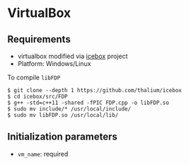 # VirtualBox

## Requirements

- virtualbox modified via [icebox](https://github.com/thalium/icebox) project
- Platform: Windows/Linux

To compile `libFDP`
~~~
$ git clone --depth 1 https://github.com/thalium/icebox
$ cd icebox/src/FDP
$ g++ -std=c++11 -shared -fPIC FDP.cpp -o libFDP.so
$ sudo mv include/* /usr/local/include/
$ sudo mv libFDP.so /usr/local/lib/
~~~

## Initialization parameters

- `vm_name`: required
